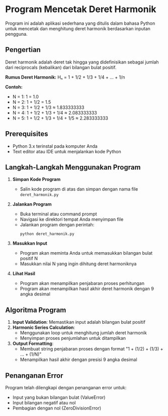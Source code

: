 # Program Mencetak Deret Harmonik

Program ini adalah aplikasi sederhana yang ditulis dalam bahasa Python untuk mencetak dan menghitung deret harmonik berdasarkan inputan pengguna.

## Pengertian

Deret harmonik adalah deret tak hingga yang didefinisikan sebagai jumlah dari reciprocals (kebalikan) dari bilangan bulat positif.

**Rumus Deret Harmonik:**
Hₙ = 1 + 1/2 + 1/3 + 1/4 + ... + 1/n

**Contoh:**
- N = 1: 1 = 1.0
- N = 2: 1 + 1/2 = 1.5
- N = 3: 1 + 1/2 + 1/3 ≈ 1.833333333
- N = 4: 1 + 1/2 + 1/3 + 1/4 ≈ 2.083333333
- N = 5: 1 + 1/2 + 1/3 + 1/4 + 1/5 ≈ 2.283333333

## Prerequisites

- Python 3.x terinstal pada komputer Anda
- Text editor atau IDE untuk menjalankan kode Python

## Langkah-Langkah Menggunakan Program

1. **Simpan Kode Program**
   - Salin kode program di atas dan simpan dengan nama file `deret_harmonik.py`

2. **Jalankan Program**
   - Buka terminal atau command prompt
   - Navigasi ke direktori tempat Anda menyimpan file
   - Jalankan program dengan perintah:
     ```
     python deret_harmonik.py
     ```

3. **Masukkan Input**
   - Program akan meminta Anda untuk memasukkan bilangan bulat positif N
   - Masukkan nilai N yang ingin dihitung deret harmoniknya

4. **Lihat Hasil**
   - Program akan menampilkan penjabaran proses perhitungan
   - Program akan menampilkan hasil akhir deret harmonik dengan 9 angka desimal

## Algoritma Program

1. **Input Validation**: Memastikan input adalah bilangan bulat positif
2. **Harmonic Series Calculation**: 
   - Menggunakan loop untuk menghitung jumlah deret harmonik
   - Menyimpan proses penjumlahan untuk ditampilkan
3. **Output Formatting**: 
   - Membuat string penjabaran proses dengan format "1 + (1/2) + (1/3) + ... + (1/N)"
   - Menampilkan hasil akhir dengan presisi 9 angka desimal

## Penanganan Error

Program telah dilengkapi dengan penanganan error untuk:
- Input yang bukan bilangan bulat (ValueError)
- Input bilangan negatif atau nol
- Pembagian dengan nol (ZeroDivisionError)